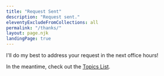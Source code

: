 ```yaml
---
title: "Request Sent"
description: "Request sent."
eleventyExcludeFromCollections: all
permalink: "/thanks/"
layout: page.njk
landingPage: true
---
```


<p class="lead ink--primary">I'll do my best to address your request in the next office hours!</p>

In the meantime, check out the <a href="/topics/">Topics List</a>.
